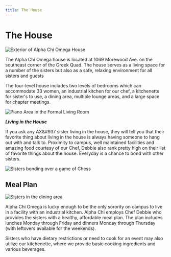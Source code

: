 ```yaml
---
title: The House
---
```


# The House

![Exterior of Alpha Chi Omega House](/assets/images/house/exterior.jpg)

The Alpha Chi Omega house is located at 1069 Morewood Ave. on the southeast corner of the Greek Quad. The house serves as a living space for a number of the sisters but also as a safe, relaxing environment for all sisters and guests

The four-level house includes two levels of bedrooms which can accommodate 33 women, an industrial kitchen for our chef, a kitchenette for sister's to use, a dining area, multiple lounge areas, and a large space for chapter meetings.

![Piano Area in the Formal Living Room](/assets/images/house/piano-area.jpg)

***Living in the House***

If you ask any AX&#937 sister living in the house, they will tell you that their favorite thing about living in the house is always having someone to hang out with and talk to. Proximity to campus, well maintained facilities and amazing food courtesy of our Chef, Debbie also rank pretty high on their list of favorite things about the house. Everyday is a chance to bond with other sisters.

![Sisters bonding over a game of Chess](/assets/images/house/chess.jpg)

## Meal Plan

![Sisters in the dining area](/assets/images/house/eating-in-the-kitchen.jpg)

Alpha Chi Omega is lucky enough to be the only sorority on campus to live in a facility with an industrial kitchen. Alpha Chi employs Chef Debbie who provides the sisters with a healthy, affordable meal plan. The plan includes lunches Monday through Friday and dinners Monday through Thursday (with leftovers available for the weekends). 

Sisters who have dietary restrictions or need to cook for an event may also utilize our kitchenette, where we provide basic cooking ingredients and various beverages.
